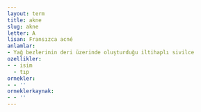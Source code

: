 ```yaml
---
layout: term
title: akne
slug: akne
letter: A
lisan: Fransızca acné
anlamlar:
- Yağ bezlerinin deri üzerinde oluşturduğu iltihaplı sivilce
ozellikler:
- - isim
  - tıp
ornekler:
- - ''
orneklerkaynak:
- - ''
---
```

